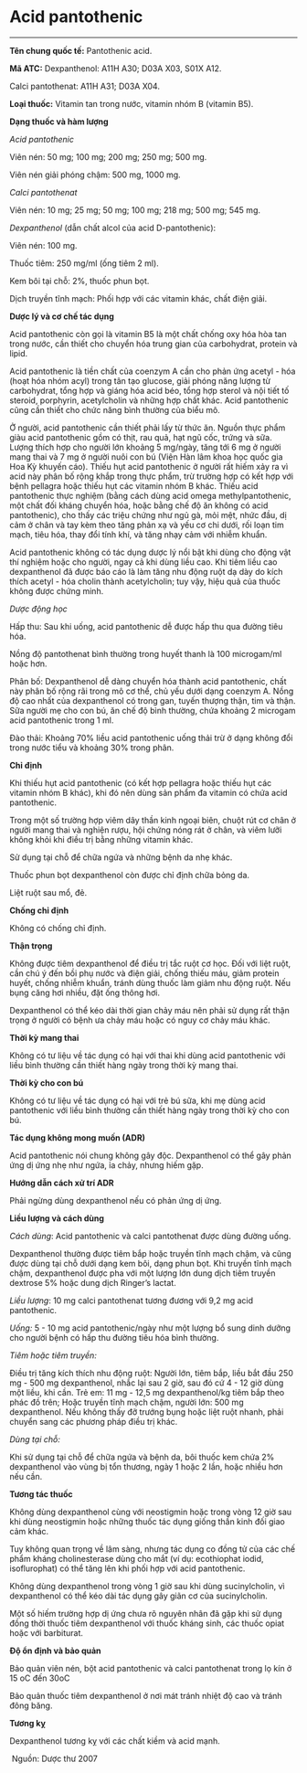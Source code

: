 # Acid pantothenic

---

**Tên chung quốc tế:** Pantothenic acid.

**Mã ATC:** Dexpanthenol: A11H A30; D03A X03, S01X A12.

Calci pantothenat: A11H A31; D03A X04.

**Loại thuốc:** Vitamin tan trong nước, vitamin nhóm B (vitamin B5).

**Dạng thuốc và hàm lượng**

_Acid pantothenic_

Viên nén: 50 mg; 100 mg; 200 mg; 250 mg; 500 mg.

Viên nén giải phóng chậm: 500 mg, 1000 mg.

_Calci pantothenat_

Viên nén: 10 mg; 25 mg; 50 mg; 100 mg; 218 mg; 500 mg; 545 mg.

_Dexpanthenol_ (dẫn chất alcol của acid D-pantothenic):

Viên nén: 100 mg.

Thuốc tiêm: 250 mg/ml (ống tiêm 2 ml).

Kem bôi tại chỗ: 2%, thuốc phun bọt.

Dịch truyền tĩnh mạch: Phối hợp với các vitamin khác, chất điện giải.

**Dược lý và cơ chế tác dụng**

Acid pantothenic còn gọi là vitamin B5 là một chất chống oxy hóa hòa tan trong nước, cần thiết cho chuyển hóa trung gian của carbohydrat, protein và lipid.

Acid pantothenic là tiền chất của coenzym A cần cho phản ứng acetyl - hóa (hoạt hóa nhóm acyl) trong tân tạo glucose, giải phóng năng lượng từ carbohydrat, tổng hợp và giáng hóa acid béo, tổng hợp sterol và nội tiết tố steroid, porphyrin, acetylcholin và những hợp chất khác. Acid pantothenic cũng cần thiết cho chức năng bình thường của biểu mô.

Ở người, acid pantothenic cần thiết phải lấy từ thức ăn. Nguồn thực phẩm giàu acid pantothenic gồm có thịt, rau quả, hạt ngũ cốc, trứng và sữa. Lượng thích hợp cho người lớn khoảng 5 mg/ngày, tăng tới 6 mg ở người mang thai và 7 mg ở người nuôi con bú (Viện Hàn lâm khoa học quốc gia Hoa Kỳ khuyến cáo). Thiếu hụt acid pantothenic ở người rất hiếm xảy ra vì acid này phân bố rộng khắp trong thực phẩm, trừ trường hợp có kết hợp với bệnh pellagra hoặc thiếu hụt các vitamin nhóm B khác. Thiếu acid pantothenic thực nghiệm (bằng cách dùng acid omega methylpantothenic, một chất đối kháng chuyển hóa, hoặc bằng chế độ ăn không có acid pantothenic), cho thấy các triệu chứng như ngủ gà, mỏi mệt, nhức đầu, dị cảm ở chân và tay kèm theo tăng phản xạ và yếu cơ chi dưới, rối loạn tim mạch, tiêu hóa, thay đổi tính khí, và tăng nhạy cảm với nhiễm khuẩn.

Acid pantothenic không có tác dụng dược lý nổi bật khi dùng cho động vật thí nghiệm hoặc cho người, ngay cả khi dùng liều cao. Khi tiêm liều cao dexpanthenol đã được báo cáo là làm tăng nhu động ruột dạ dày do kích thích acetyl - hóa cholin thành acetylcholin; tuy vậy, hiệu quả của thuốc không được chứng minh.

_Dược động học_

Hấp thu: Sau khi uống, acid pantothenic dễ được hấp thu qua đường tiêu hóa.

Nồng độ pantothenat bình thường trong huyết thanh là 100 microgam/ml hoặc hơn.

Phân bố: Dexpanthenol dễ dàng chuyển hóa thành acid pantothenic, chất này phân bố rộng rãi trong mô cơ thể, chủ yếu dưới dạng coenzym A. Nồng độ cao nhất của dexpanthenol có trong gan, tuyến thượng thận, tim và thận. Sữa người mẹ cho con bú, ăn chế độ bình thường, chứa khoảng 2 microgam acid pantothenic trong 1 ml.

Đào thải: Khoảng 70% liều acid pantothenic uống thải trừ ở dạng không đổi trong nước tiểu và khoảng 30% trong phân.

**Chỉ định**

Khi thiếu hụt acid pantothenic (có kết hợp pellagra hoặc thiếu hụt các vitamin nhóm B khác), khi đó nên dùng sản phẩm đa vitamin có chứa acid pantothenic.

Trong một số trường hợp viêm dây thần kinh ngoại biên, chuột rút cơ chân ở người mang thai và nghiện rượu, hội chứng nóng rát ở chân, và viêm lưỡi không khỏi khi điều trị bằng những vitamin khác.

Sử dụng tại chỗ để chữa ngứa và những bệnh da nhẹ khác.

Thuốc phun bọt dexpanthenol còn được chỉ định chữa bỏng da.

Liệt ruột sau mổ, đẻ.

**Chống chỉ định**

Không có chống chỉ định.

**Thận trọng**

Không được tiêm dexpanthenol để điều trị tắc ruột cơ học. Đối với liệt ruột, cần chú ý đến bồi phụ nước và điện giải, chống thiếu máu, giảm protein huyết, chống nhiễm khuẩn, tránh dùng thuốc làm giảm nhu động ruột. Nếu bụng căng hơi nhiều, đặt ống thông hơi.

Dexpanthenol có thể kéo dài thời gian chảy máu nên phải sử dụng rất thận trọng ở người có bệnh ưa chảy máu hoặc có nguy cơ chảy máu khác.

**Thời kỳ mang thai**

Không có tư liệu về tác dụng có hại với thai khi dùng acid pantothenic với liều bình thường cần thiết hàng ngày trong thời kỳ mang thai.

**Thời kỳ cho con bú**

Không có tư liệu về tác dụng có hại với trẻ bú sữa, khi mẹ dùng acid pantothenic với liều bình thường cần thiết hàng ngày trong thời kỳ cho con bú.

**Tác dụng không mong muốn (ADR)**

Acid pantothenic nói chung không gây độc. Dexpanthenol có thể gây phản ứng dị ứng nhẹ như ngứa, ỉa chảy, nhưng hiếm gặp.

**Hướng dẫn cách xử trí ADR**

Phải ngừng dùng dexpanthenol nếu có phản ứng dị ứng.

**Liều lượng và cách dùng**

_Cách dùng_: Acid pantothenic và calci pantothenat được dùng đường uống.

Dexpanthenol thường được tiêm bắp hoặc truyền tĩnh mạch chậm, và cũng được dùng tại chỗ dưới dạng kem bôi, dạng phun bọt. Khi truyền tĩnh mạch chậm, dexpanthenol được pha với một lượng lớn dung dịch tiêm truyền dextrose 5% hoặc dung dịch Ringer’s lactat.

_Liều lượng_: 10 mg calci pantothenat tương đương với 9,2 mg acid pantothenic.

_Uống:_ 5 - 10 mg acid pantothenic/ngày như một lượng bổ sung dinh dưỡng cho người bệnh có hấp thu đường tiêu hóa bình thường.

_Tiêm hoặc tiêm truyền:_

Điều trị tăng kích thích nhu động ruột: Người lớn, tiêm bắp, liều bắt đầu 250 mg - 500 mg dexpanthenol, nhắc lại sau 2 giờ, sau đó cứ 4 - 12 giờ dùng một liều, khi cần. Trẻ em: 11 mg - 12,5 mg dexpanthenol/kg tiêm bắp theo phác đồ trên; Hoặc truyền tĩnh mạch chậm, người lớn: 500 mg dexpanthenol. Nếu không thấy đỡ trướng bụng hoặc liệt ruột nhanh, phải chuyển sang các phương pháp điều trị khác.

_Dùng tại chỗ:_

Khi sử dụng tại chỗ để chữa ngứa và bệnh da, bôi thuốc kem chứa 2% dexpanthenol vào vùng bị tổn thương, ngày 1 hoặc 2 lần, hoặc nhiều hơn nếu cần.

**Tương tác thuốc**

Không dùng dexpanthenol cùng với neostigmin hoặc trong vòng 12 giờ sau khi dùng neostigmin hoặc những thuốc tác dụng giống thần kinh đối giao cảm khác.

Tuy không quan trọng về lâm sàng, nhưng tác dụng co đồng tử của các chế phẩm kháng cholinesterase dùng cho mắt (ví dụ: ecothiophat iodid, isoflurophat) có thể tăng lên khi phối hợp với acid pantothenic.

Không dùng dexpanthenol trong vòng 1 giờ sau khi dùng sucinylcholin, vì dexpanthenol có thể kéo dài tác dụng gây giãn cơ của sucinylcholin.

Một số hiếm trường hợp dị ứng chưa rõ nguyên nhân đã gặp khi sử dụng đồng thời thuốc tiêm dexpanthenol với thuốc kháng sinh, các thuốc opiat hoặc với barbiturat.

**Độ ổn định và bảo quản**

Bảo quản viên nén, bột acid pantothenic và calci pantothenat trong lọ kín ở 15 oC đến 30oC

Bảo quản thuốc tiêm dexpanthenol ở nơi mát tránh nhiệt độ cao và tránh đông băng.

**Tương kỵ**

Dexpanthenol tương kỵ với các chất kiềm và acid mạnh.

 Nguồn: Dược thư 2007